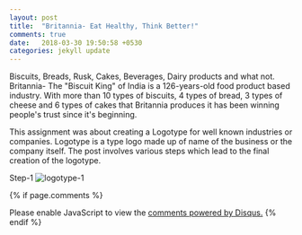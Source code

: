 ```yaml
---
layout: post
title:  "Britannia- Eat Healthy, Think Better!"
comments: true
date:   2018-03-30 19:50:58 +0530
categories: jekyll update
---
```


Biscuits, Breads, Rusk, Cakes, Beverages, Dairy products and what not. Britannia- The "Biscuit King" of India is a 126-years-old food product based industry. With more than 10 types of biscuits, 4 types of bread, 3 types of cheese and 6 types of cakes that Britannia produces it has been winning people's trust since it's beginning.

This assignment was about creating a Logotype for well known industries or companies. Logotype is a type logo made up of name of the business or the company itself. The post involves various steps which lead to the final creation of the logotype.

Step-1
![logotype-1](https://user-images.githubusercontent.com/36818885/38128707-5882f98a-3419-11e8-9a17-a9d0f940742b.jpg)

{% if page.comments %}
<div id="disqus_thread"></div>
<script>

/**
*  RECOMMENDED CONFIGURATION VARIABLES: EDIT AND UNCOMMENT THE SECTION BELOW TO INSERT DYNAMIC VALUES FROM YOUR PLATFORM OR CMS.
*  LEARN WHY DEFINING THESE VARIABLES IS IMPORTANT: https://disqus.com/admin/universalcode/#configuration-variables*/
/*
var disqus_config = function () {
this.page.url = PAGE_URL;  // Replace PAGE_URL with your page's canonical URL variable
this.page.identifier = PAGE_IDENTIFIER; // Replace PAGE_IDENTIFIER with your page's unique identifier variable
};
*/
(function() { // DON'T EDIT BELOW THIS LINE
var d = document, s = d.createElement('script');
s.src = 'https://hinal150198-github-io.disqus.com/embed.js';
s.setAttribute('data-timestamp', +new Date());
(d.head || d.body).appendChild(s);
})();
</script>
<noscript>Please enable JavaScript to view the <a href="https://disqus.com/?ref_noscript">comments powered by Disqus.</a></noscript>
{% endif %}
